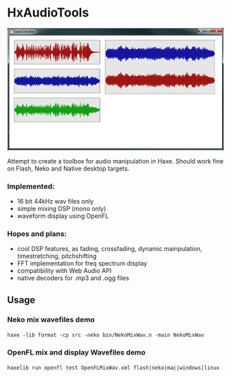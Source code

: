 # HxAudioTools

![HxAudioTools.hx](/screenshot.png?raw=true "HxAudioTools.hx")

Attempt to create a toolbox for audio manipulation in Haxe.
Should work fine on Flash, Neko and Native desktop targets.

### Implemented: 
- 16 bit 44kHz wav files only
- simple mixing DSP (mono only)
- waveform display using OpenFL

### Hopes and plans:
- cool DSP features, as fading, crossfading, dynamic mainpulation, timestretching, pitchshifting
- FFT implementation for freq spectrum display
- compatibility with Web Audio API
- native decoders for .mp3 and .ogg files

## Usage
### Neko mix wavefiles demo

`haxe -lib format -cp src -neko bin/NekoMixWav.n -main NekoMixWav`
	
### OpenFL mix and display Wavefiles demo

`haxelib run openfl test OpenFLMixWav.xml flash|neko|mac|windows|linux`
